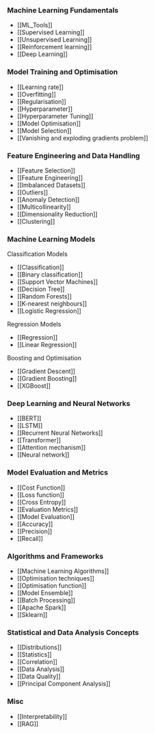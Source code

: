 ### Machine Learning Fundamentals

- [[ML_Tools]]
- [[Supervised Learning]]
- [[Unsupervised Learning]]
- [[Reinforcement learning]]
- [[Deep Learning]]

### Model Training and Optimisation

- [[Learning rate]]
- [[Overfitting]]
- [[Regularisation]]
- [[Hyperparameter]]
- [[Hyperparameter Tuning]]
- [[Model Optimisation]]
- [[Model Selection]]
- [[Vanishing and exploding gradients problem]]

### Feature Engineering and Data Handling

- [[Feature Selection]]
- [[Feature Engineering]]
- [[Imbalanced Datasets]]
- [[Outliers]]
- [[Anomaly Detection]]
- [[Multicollinearity]]
- [[Dimensionality Reduction]]
- [[Clustering]]
### Machine Learning Models

Classification Models

- [[Classification]]
- [[Binary classification]]
- [[Support Vector Machines]]
- [[Decision Tree]]
- [[Random Forests]]
- [[K-nearest neighbours]]
- [[Logistic Regression]]

Regression Models

- [[Regression]]
- [[Linear Regression]]

Boosting and Optimisation

- [[Gradient Descent]]
- [[Gradient Boosting]]
- [[XGBoost]]

### Deep Learning and Neural Networks
 
- [[BERT]]
- [[LSTM]]
- [[Recurrent Neural Networks]]
- [[Transformer]]
- [[Attention mechanism]]
- [[Neural network]]

### Model Evaluation and Metrics

- [[Cost Function]]
- [[Loss function]]
- [[Cross Entropy]]
- [[Evaluation Metrics]]
- [[Model Evaluation]]
- [[Accuracy]]
- [[Precision]]
- [[Recall]]

### Algorithms and Frameworks

- [[Machine Learning Algorithms]]
- [[Optimisation techniques]]
- [[Optimisation function]]
- [[Model Ensemble]]
- [[Batch Processing]]
- [[Apache Spark]]
- [[Sklearn]]

### Statistical and Data Analysis Concepts

- [[Distributions]]
- [[Statistics]]
- [[Correlation]]
- [[Data Analysis]]
- [[Data Quality]]
- [[Principal Component Analysis]]

### Misc

- [[Interpretability]]
- [[RAG]]